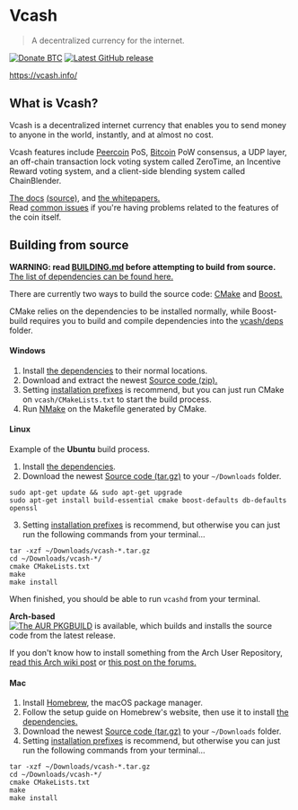 Vcash
======
> A decentralized currency for the internet.

[![Donate BTC](https://img.shields.io/badge/Donate-BTC-yellow.svg)](https://blockchain.info/address/3MTVHcDrbiwrp5N6rT2DwrMCXMBP3rT7ty) [![Latest GitHub release](https://img.shields.io/github/release/openvcash/vcash.svg)](https://github.com/openvcash/vcash/releases/latest)  

https://vcash.info/  

What is Vcash?
---
Vcash is a decentralized internet currency that enables you to send money to anyone in the world, instantly, and at almost no cost.

Vcash features include [Peercoin](https://github.com/ppcoin/ppcoin) PoS, [Bitcoin](https://github.com/bitcoin/bitcoin) PoW consensus, a UDP layer, an off-chain transaction lock voting system called ZeroTime, an Incentive Reward voting system, and a client-side blending system called ChainBlender.

[The docs](https://docs.vcash.info/) [(source)](https://github.com/openvcash/docs.vcash.info), and [the whitepapers.](https://github.com/openvcash/papers)  
Read [common issues](docs/COMMON_ISSUES.md) if you're having problems related to the features of the coin itself.

Building from source
---
**WARNING: read [BUILDING.md](docs/BUILDING.md) before attempting to build from source.**  
[The list of dependencies can be found here.](docs/DEPENDENCIES.md)

There are currently two ways to build the source code: [CMake](https://cmake.org/) and [Boost.](http://www.boost.org/build/)

CMake relies on the dependencies to be installed normally, while Boost-build requires you to build and compile dependencies into the [vcash/deps](deps) folder.

#### Windows
1. Install [the dependencies](docs/DEPENDENCIES.md) to their normal locations.
2. Download and extract the newest [Source code (zip).](https://github.com/openvcash/vcash/releases/latest)
3. Setting [installation prefixes](docs/BUILDING.md) is recommend, but you can just run CMake on `vcash/CMakeLists.txt` to start the build process.
4. Run [NMake](https://docs.microsoft.com/en-us/cpp/build/nmake-reference) on the Makefile generated by CMake.  

#### Linux
Example of the **Ubuntu** build process.

1. Install [the dependencies](docs/DEPENDENCIES.md).
2. Download the newest [Source code (tar.gz)](https://github.com/openvcash/vcash/releases/latest) to your `~/Downloads` folder.
```
sudo apt-get update && sudo apt-get upgrade
sudo apt-get install build-essential cmake boost-defaults db-defaults openssl
```
3. Setting [installation prefixes](docs/BUILDING.md) is recommend, but otherwise you can just run the following commands from your terminal...
```
tar -xzf ~/Downloads/vcash-*.tar.gz
cd ~/Downloads/vcash-*/
cmake CMakeLists.txt
make
make install
```

When finished, you should be able to run `vcashd` from your terminal.  

**Arch-based**  
[![The AUR PKGBUILD](https://img.shields.io/aur/version/vcash.svg)](https://aur.archlinux.org/packages/vcash/) is available, which builds and installs the source code from the latest release.

If you don't know how to install something from the Arch User Repository, [read this Arch wiki post](https://wiki.archlinux.org/index.php/AUR_helpers) or [this post on the forums.](https://forum.vcash.info/d/56-arch-linux-aur-pkgbuild-s)

#### Mac
1. Install [Homebrew](https://brew.sh/), the macOS package manager.
2. Follow the setup guide on Homebrew's website, then use it to install [the dependencies.](docs/DEPENDENCIES.md)
3. Download the newest [Source code (tar.gz)](https://github.com/openvcash/vcash/releases/latest) to your `~/Downloads` folder.
4. Setting [installation prefixes](docs/BUILDING.md) is recommend, but otherwise you can just run the following commands from your terminal...
```
tar -xzf ~/Downloads/vcash-*.tar.gz
cd ~/Downloads/vcash-*/
cmake CMakeLists.txt
make
make install
```
